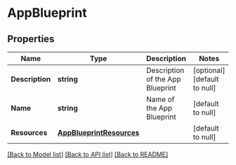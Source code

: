 # AppBlueprint

## Properties
Name | Type | Description | Notes
------------ | ------------- | ------------- | -------------
**Description** | **string** | Description of the App Blueprint | [optional] [default to null]
**Name** | **string** | Name of the App Blueprint | [default to null]
**Resources** | [**AppBlueprintResources**](app_blueprint_resources.md) |  | [default to null]

[[Back to Model list]](../README.md#documentation-for-models) [[Back to API list]](../README.md#documentation-for-api-endpoints) [[Back to README]](../README.md)
